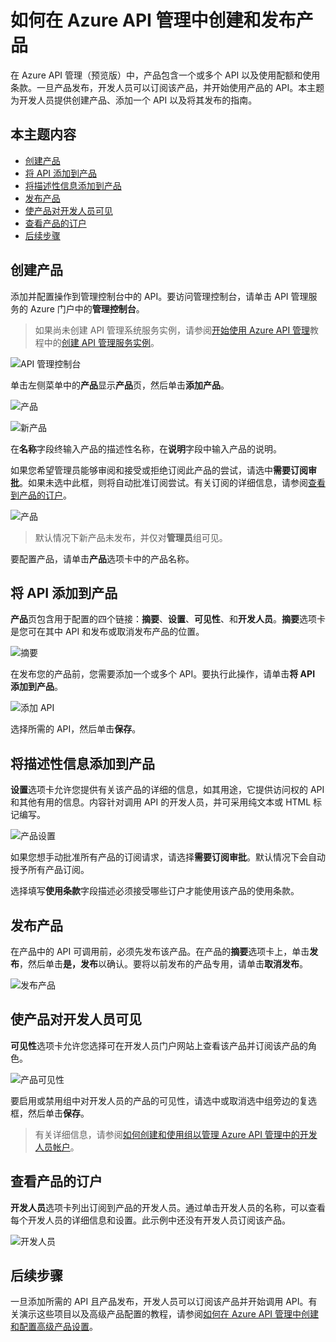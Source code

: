<properties pageTitle="如何在 Azure API 管理中创建和发布产品" metaKeywords="" description="了解如何在 Azure API 管理中创建和发布产品。" metaCanonical="" services="" documentationCenter="API Management" title="如何在 Azure API 管理中创建和发布产品" authors="sdanie" solutions="" manager="" editor="" />
<tags ms.service=""
    ms.date="03/10/2015"
    wacn.date="04/11/2015"
    />

# 如何在 Azure API 管理中创建和发布产品

在 Azure API 管理（预览版）中，产品包含一个或多个 API 以及使用配额和使用条款。一旦产品发布，开发人员可以订阅该产品，并开始使用产品的 API。本主题为开发人员提供创建产品、添加一个 API 以及将其发布的指南。

## 本主题内容

-   [创建产品][创建产品]
-   [将 API 添加到产品][将 API 添加到产品]
-   [将描述性信息添加到产品][将描述性信息添加到产品]
-   [发布产品][发布产品]
-   [使产品对开发人员可见][使产品对开发人员可见]
-   [查看产品的订户][查看产品的订户]
-   [后续步骤][后续步骤]

## <a name="create-product"> </a>创建产品

添加并配置操作到管理控制台中的 API。要访问管理控制台，请单击 API 管理服务的 Azure 门户中的**管理控制台**。

> 如果尚未创建 API 管理系统服务实例，请参阅[开始使用 Azure API 管理][开始使用 Azure API 管理]教程中的[创建 API 管理服务实例][创建 API 管理服务实例]。

![API 管理控制台][API 管理控制台]

单击左侧菜单中的**产品**显示**产品**页，然后单击**添加产品**。

![产品][产品]

![新产品][新产品]

在**名称**字段终输入产品的描述性名称，在**说明**字段中输入产品的说明。

如果您希望管理员能够审阅和接受或拒绝订阅此产品的尝试，请选中**需要订阅审批**。如果未选中此框，则将自动批准订阅尝试。有关订阅的详细信息，请参阅[查看到产品的订户][查看产品的订户]。

![产品][1]

> 默认情况下新产品未发布，并仅对**管理员**组可见。

要配置产品，请单击**产品**选项卡中的产品名称。

## <a name="add-apis"> </a>将 API 添加到产品

**产品**页包含用于配置的四个链接：**摘要**、**设置**、**可见性**、和**开发人员**。**摘要**选项卡是您可在其中 API 和发布或取消发布产品的位置。

![摘要][摘要]

在发布您的产品前，您需要添加一个或多个 API。要执行此操作，请单击**将 API 添加到产品**。

![添加 API][添加 API]

选择所需的 API，然后单击**保存**。

## <a name="add-description"> </a>将描述性信息添加到产品

**设置**选项卡允许您提供有关该产品的详细的信息，如其用途，它提供访问权的 API 和其他有用的信息。内容针对调用 API 的开发人员，并可采用纯文本或 HTML 标记编写。

![产品设置][产品设置]

如果您想手动批准所有产品的订阅请求，请选择**需要订阅审批**。默认情况下会自动授予所有产品订阅。

选择填写**使用条款**字段描述必须接受哪些订户才能使用该产品的使用条款。

## <a name="publish-product"> </a>发布产品

在产品中的 API 可调用前，必须先发布该产品。在产品的**摘要**选项卡上，单击**发布**，然后单击**是，发布**以确认。要将以前发布的产品专用，请单击**取消发布**。

![发布产品][2]

## <a name="make-visible"> </a>使产品对开发人员可见

**可见性**选项卡允许您选择可在开发人员门户网站上查看该产品并订阅该产品的角色。

![产品可见性][产品可见性]

要启用或禁用组中对开发人员的产品的可见性，请选中或取消选中组旁边的复选框，然后单击**保存**。

> 有关详细信息，请参阅[如何创建和使用组以管理 Azure API 管理中的开发人员帐户][如何创建和使用组以管理 Azure API 管理中的开发人员帐户]。

## <a name="view-subscribers"> </a>查看产品的订户

**开发人员**选项卡列出订阅到产品的开发人员。通过单击开发人员的名称，可以查看每个开发人员的详细信息和设置。此示例中还没有开发人员订阅该产品。

![开发人员][开发人员]

## <a name="next-steps"> </a>后续步骤

一旦添加所需的 API 且产品发布，开发人员可以订阅该产品并开始调用 API。有关演示这些项目以及高级产品配置的教程，请参阅[如何在 Azure API 管理中创建和配置高级产品设置][如何在 Azure API 管理中创建和配置高级产品设置]。

  [创建产品]: #create-product
  [将 API 添加到产品]: #add-apis
  [将描述性信息添加到产品]: #add-description
  [发布产品]: #publish-product
  [使产品对开发人员可见]: #make-visible
  [查看产品的订户]: #view-subscribers
  [后续步骤]: #next-steps
  [开始使用 Azure API 管理]: ../api-management-get-started
  [创建 API 管理服务实例]: ../api-management-get-started/#create-service-instance
  [API 管理控制台]: ./media/api-management-howto-add-products/api-management-management-console.png
  [产品]: ./media/api-management-howto-add-products/api-management-products.png
  [新产品]: ./media/api-management-howto-add-products/api-management-add-new-product.png
  [1]: ./media/api-management-howto-add-products/api-management-products-page.png
  [摘要]: ./media/api-management-howto-add-products/api-management-new-product-summary.png
  [添加 API]: ./media/api-management-howto-add-products/api-management-add-apis-to-product.png
  [产品设置]: ./media/api-management-howto-add-products/api-management-product-settings.png
  [2]: ./media/api-management-howto-add-products/api-management-publish-product.png
  [产品可见性]: ./media/api-management-howto-add-products/api-management-product-visibility.png
  [如何创建和使用组以管理 Azure API 管理中的开发人员帐户]: ../api-management-howto-create-groups
  [开发人员]: ./media/api-management-howto-add-products/api-management-developer-list.png
  [如何在 Azure API 管理中创建和配置高级产品设置]: ../api-management-howto-product-with-rules
